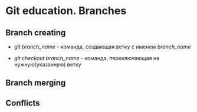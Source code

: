 # Git education. Branches


## Branch creating

* *git branch_name* - команда, создающая ветку с именем *branch_name*

* *git checkout branch_name* - команда, переключающая на нужную(указанную) ветку


## Branch merging

## Conflicts

